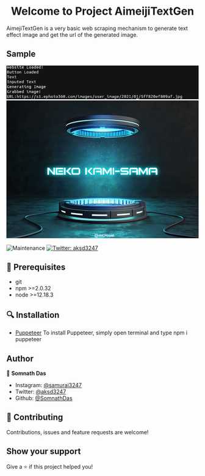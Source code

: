 <h1 align="center">Welcome to Project AimeijiTextGen</h1>
AimejiTextGen is a very basic web scraping mechanism to generate text effect image and get the url of the generated image.

## Sample
![Go to horny jail, BONK!](Sample/1.png)
![Neko is God of culture](Sample/2.jpeg) 

<p>
  </a>
    <img alt="Maintenance" src="https://img.shields.io/badge/Maintained%3F-yes-green.svg" />
  </a>
  
  <a href="https://twitter.com/aksd3247" target="_blank">
    <img alt="Twitter: aksd3247" src="https://img.shields.io/twitter/follow/aksd3247.svg?style=social" />
  </a>
</p>

## 📝 Prerequisites

- git
- npm >=2.0.32
- node >=12.18.3

## 🔍 Installation

* [Puppeteer](https://www.npmjs.com/package/puppeteer)
To install Puppeteer, simply open terminal and type npm i puppeteer

## Author

👤 **Somnath Das**

* Instagram: [@samurai3247](https://www.instagram.com/samurai3247/)
* Twitter: [@aksd3247](https://twitter.com/aksd3247)
* Github: [@SomnathDas](https://github.com/SomnathDas)

## 🤝 Contributing

Contributions, issues and feature requests are welcome!<br /> 

## Show your support

Give a ⭐️ if this project helped you!
